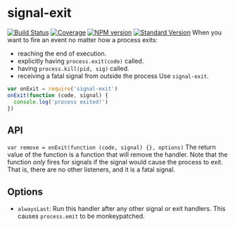 # signal-exit
[![Build Status](https://travis-ci.org/tapjs/signal-exit.png)](https://travis-ci.org/tapjs/signal-exit)
[![Coverage](https://coveralls.io/repos/tapjs/signal-exit/badge.svg?branch=master)](https://coveralls.io/r/tapjs/signal-exit?branch=master)
[![NPM version](https://img.shields.io/npm/v/signal-exit.svg)](https://www.npmjs.com/package/signal-exit)
[![Standard Version](https://img.shields.io/badge/release-standard%20version-brightgreen.svg)](https://github.com/conventional-changelog/standard-version)
When you want to fire an event no matter how a process exits:
* reaching the end of execution.
* explicitly having `process.exit(code)` called.
* having `process.kill(pid, sig)` called.
* receiving a fatal signal from outside the process
Use `signal-exit`.
```js
var onExit = require('signal-exit')
onExit(function (code, signal) {
  console.log('process exited!')
})
```
## API
`var remove = onExit(function (code, signal) {}, options)`
The return value of the function is a function that will remove the
handler.
Note that the function *only* fires for signals if the signal would
cause the process to exit.  That is, there are no other listeners, and
it is a fatal signal.
## Options
* `alwaysLast`: Run this handler after any other signal or exit
  handlers.  This causes `process.emit` to be monkeypatched.
